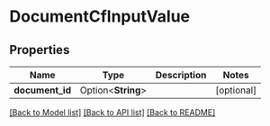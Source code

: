 # DocumentCfInputValue

## Properties

Name | Type | Description | Notes
------------ | ------------- | ------------- | -------------
**document_id** | Option<**String**> |  | [optional]

[[Back to Model list]](../README.md#documentation-for-models) [[Back to API list]](../README.md#documentation-for-api-endpoints) [[Back to README]](../README.md)


